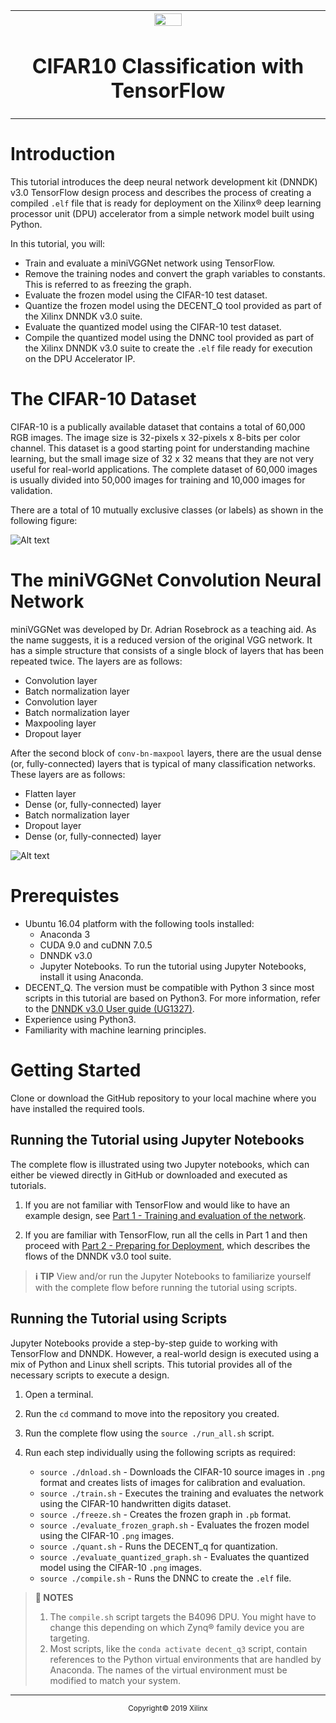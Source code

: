 <div style="page-break-after: always;"></div>

<table style="width:100%">
  <tr>
    <th width="100%" colspan="6"><img src="https://www.xilinx.com/content/dam/xilinx/imgs/press/media-kits/corporate/xilinx-logo.png" width="30%"/><h1>CIFAR10 Classification with TensorFlow</h2>
</th>
  </tr>

</table>

# Introduction

This tutorial introduces the deep neural network development kit (DNNDK) v3.0 TensorFlow design process and describes the process of creating a compiled `.elf` file that is ready for deployment on the Xilinx® deep learning processor unit (DPU) accelerator from a simple network model built using Python.

In this tutorial, you will:

+ Train and evaluate a miniVGGNet network using TensorFlow.
+ Remove the training nodes and convert the graph variables to constants. This is referred to as freezing the graph.
+ Evaluate the frozen model using the CIFAR-10 test dataset.
+ Quantize the frozen model using the DECENT_Q tool provided as part of the Xilinx DNNDK v3.0 suite.
+ Evaluate the quantized model using the CIFAR-10 test dataset.
+ Compile the quantized model using the DNNC tool provided as part of the Xilinx DNNDK v3.0 suite to create the `.elf` file ready for execution on the DPU Accelerator IP.


# The CIFAR-10 Dataset

CIFAR-10 is a publically available dataset that contains a total of 60,000 RGB images. The image size is 32-pixels x 32-pixels x 8-bits per color channel. This dataset is a good starting point for understanding machine learning, but the small image size of 32 x 32 means that they are not very useful for real-world applications. The complete dataset of 60,000 images is usually divided into 50,000 images for training and 10,000 images for validation.

There are a total of 10 mutually exclusive classes (or labels) as shown in the following figure:

![Alt text](./img/cifar10.png?raw=true "CIFAR-10 labels and example images")


# The miniVGGNet Convolution Neural Network

miniVGGNet was developed by Dr. Adrian Rosebrock as a teaching aid. As the name suggests, it is a reduced version of the original VGG network. It has a simple structure that consists of a single block of layers that has been repeated twice. The layers are as follows:

+ Convolution layer
+ Batch normalization layer
+ Convolution layer
+ Batch normalization layer
+ Maxpooling layer
+ Dropout layer

After the second block of `conv-bn-maxpool` layers, there are the usual dense (or, fully-connected) layers that is typical of many classification networks. These layers are as follows:

+ Flatten layer
+ Dense (or, fully-connected) layer
+ Batch normalization layer
+ Dropout layer
+ Dense (or, fully-connected) layer


![Alt text](./img/minivggnet.png?raw=true "miniVGGNet")


# Prerequistes

+ Ubuntu 16.04 platform with the following tools installed:
  + Anaconda 3
  + CUDA 9.0 and cuDNN 7.0.5
  + DNNDK v3.0
  + Jupyter Notebooks. To run the tutorial using Jupyter Notebooks, install it using Anaconda.
+ DECENT_Q. The version must be compatible with Python 3 since most scripts in this tutorial are based on Python3. For more information, refer to the <a href="https://www.xilinx.com/support/documentation/user_guides/ug1327-dnndk-user-guide.pdf">DNNDK v3.0 User guide (UG1327)</a>.
+ Experience using Python3.
+ Familiarity with machine learning principles.


# Getting Started

Clone or download the GitHub repository to your local machine where you have installed the required tools.


## Running the Tutorial using Jupyter Notebooks

The complete flow is illustrated using two Jupyter notebooks, which can either be viewed directly in GitHub or downloaded and executed as tutorials.

1. If you are not familiar with TensorFlow and would like to have an example design, see <a href="cifar10_tf_1.ipynb">Part 1 -  Training and evaluation of the network</a>.

2. If you are familiar with TensorFlow, run all the cells in Part 1 and then proceed with <a href="cifar10_tf_2.ipynb">Part 2 -  Preparing for Deployment</a>, which describes the flows of the DNNDK v3.0 tool suite.

 >**:information_source: TIP** View and/or run the Jupyter Notebooks to familiarize yourself with the complete flow before running the tutorial using scripts.


## Running the Tutorial using Scripts

Jupyter Notebooks provide a step-by-step guide to working with TensorFlow and DNNDK. However, a real-world design is executed using a mix of Python and Linux shell scripts. This tutorial provides all of the necessary scripts to execute a design.


1. Open a terminal.
3. Run the `cd` command to move into the repository you created.
2. Run the complete flow using the ``source ./run_all.sh`` script.
5. Run each step individually using the following scripts as required:

    + ``source ./dnload.sh``  - Downloads the CIFAR-10 source images in `.png` format and creates lists of images for calibration and evaluation.
    + ``source ./train.sh``   - Executes the training and evaluates the network using the CIFAR-10 handwritten digits dataset.
    + ``source ./freeze.sh``  - Creates the frozen graph in `.pb` format.
    + ``source ./evaluate_frozen_graph.sh`` - Evaluates the frozen model using the CIFAR-10 `.png` images.
    + ``source ./quant.sh``   - Runs the DECENT_q for quantization.
    + ``source ./evaluate_quantized_graph.sh`` - Evaluates the quantized model using the CIFAR-10 `.png` images.
    + ``source ./compile.sh`` - Runs the DNNC to create the `.elf` file.

>**:pushpin: NOTES**
>1. The ``compile.sh`` script targets the B4096 DPU. You might have to change this depending on which Zynq&reg; family device you are targeting.
>2. Most scripts, like the ``conda activate decent_q3`` script, contain references to the Python virtual environments that are handled by Anaconda. The names of the virtual environment must be modified to match your system.

<hr/>
<p align="center"><sup>Copyright&copy; 2019 Xilinx</sup></p>
